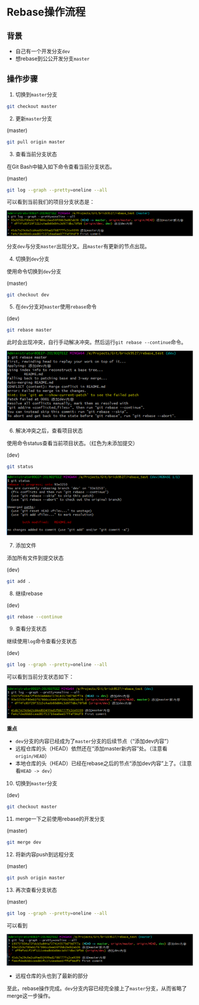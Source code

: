 # Rebase操作流程

## 背景

- 自己有一个开发分支`dev`
- 想rebase到公公开发分支`master`

## 操作步骤

1. 切换到`master`分支

```bash
git checkout master
```

2. 更新`master`分支

(master)
```bash
git pull origin master
```

3. 查看当前分支状态

在Git Bash中输入如下命令查看当前分支状态。

(master)
```bash
git log --graph --pretty=oneline --all
```

可以看到当前我们的项目分支状态是：

![branch_status_1](./resources/branch_status_1.png)

分支`dev`与分支`master`出现分叉。且`master`有更新的节点出现。

4. 切换到`dev`分支

使用命令切换到`dev`分支

(master)
```bash
git checkout dev
```

5. 在`dev`分支对`master`使用`rebase`命令

(dev)
```bash
git rebase master
```

此时会出现冲突，自行手动解决冲突。然后运行`git rebase --continue`命令。

![conflict](./resources/conflicts_1.png)

6. 解决冲突之后，查看项目状态

使用命令status查看当前项目状态。（红色为未添加提交）

(dev)
```bash
git status
```

![status_1](./resources/status_1.png)

7. 添加文件

添加所有文件到提交状态

(dev)
```bash
git add .
```

8. 继续rebase

(dev)
```bash
git rebase --continue
```

9. 查看分支状态

继续使用`log`命令查看分支状态

(dev)
```bash
git log --graph --pretty=oneline --all
```

可以看到当前分支状态如下：

![branch_status_2](./resources/branch_status_2.png)

**重点**

- `dev`分支的内容已经成为了`master`分支的后续节点（“添加dev内容”）
- 远程仓库的头（HEAD）依然还在“添加master新内容”处。（注意看`origin/HEAD`）
- 本地仓库的头（HEAD）已经在rebase之后的节点“添加dev内容”上了。（注意看`HEAD -> dev`）

10. 切换到`master`分支

(dev)
```bash
git checkout master
```

11. merge一下之前使用rebase的开发分支

(master)
```bash
git merge dev
```

12. 将新内容push到远程分支

(master)
```bash
git push origin master
```

13. 再次查看分支状态

(master)
```bash
git log --graph --pretty=oneline --all
```

可以看到

![branch_status_3](./resources/branch_status_3.png)

- 远程仓库的头也到了最新的部分


至此，rebase操作完成。`dev`分支内容已经完全接上了`master`分支，从而省略了merge这一步操作。